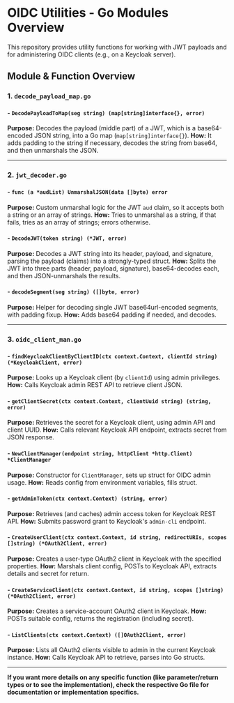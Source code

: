 # OIDC Utilities - Go Modules Overview

This repository provides utility functions for working with JWT payloads and for administering OIDC clients (e.g., on a Keycloak server).

## Module & Function Overview

### 1. `decode_payload_map.go`

#### - `DecodePayloadToMap(seg string) (map[string]interface{}, error)`
**Purpose:** Decodes the payload (middle part) of a JWT, which is a base64-encoded JSON string, into a Go map (`map[string]interface{}`).
**How:** It adds padding to the string if necessary, decodes the string from base64, and then unmarshals the JSON.

---

### 2. `jwt_decoder.go`

#### - `func (a *audList) UnmarshalJSON(data []byte) error`
**Purpose:** Custom unmarshal logic for the JWT `aud` claim, so it accepts both a string or an array of strings.
**How:** Tries to unmarshal as a string, if that fails, tries as an array of strings; errors otherwise.

#### - `DecodeJWT(token string) (*JWT, error)`
**Purpose:** Decodes a JWT string into its header, payload, and signature, parsing the payload (claims) into a strongly-typed struct.
**How:** Splits the JWT into three parts (header, payload, signature), base64-decodes each, and then JSON-unmarshals the results.

#### - `decodeSegment(seg string) ([]byte, error)`
**Purpose:** Helper for decoding single JWT base64url-encoded segments, with padding fixup.
**How:** Adds base64 padding if needed, and decodes.

---

### 3. `oidc_client_man.go`

#### - `findKeycloakClientByClientID(ctx context.Context, clientId string) (*KeycloakClient, error)`
**Purpose:** Looks up a Keycloak client (by `clientId`) using admin privileges.
**How:** Calls Keycloak admin REST API to retrieve client JSON.

#### - `getClientSecret(ctx context.Context, clientUuid string) (string, error)`
**Purpose:** Retrieves the secret for a Keycloak client, using admin API and client UUID.
**How:** Calls relevant Keycloak API endpoint, extracts secret from JSON response.

#### - `NewClientManager(endpoint string, httpClient *http.Client) *ClientManager`
**Purpose:** Constructor for `ClientManager`, sets up struct for OIDC admin usage.
**How:** Reads config from environment variables, fills struct.

#### - `getAdminToken(ctx context.Context) (string, error)`
**Purpose:** Retrieves (and caches) admin access token for Keycloak REST API.
**How:** Submits password grant to Keycloak's `admin-cli` endpoint.

#### - `CreateUserClient(ctx context.Context, id string, redirectURIs, scopes []string) (*OAuth2Client, error)`
**Purpose:** Creates a user-type OAuth2 client in Keycloak with the specified properties.
**How:** Marshals client config, POSTs to Keycloak API, extracts details and secret for return.

#### - `CreateServiceClient(ctx context.Context, id string, scopes []string) (*OAuth2Client, error)`
**Purpose:** Creates a service-account OAuth2 client in Keycloak.
**How:** POSTs suitable config, returns the registration (including secret).

#### - `ListClients(ctx context.Context) ([]OAuth2Client, error)`
**Purpose:** Lists all OAuth2 clients visible to admin in the current Keycloak instance.
**How:** Calls Keycloak API to retrieve, parses into Go structs.

---

**If you want more details on any specific function (like parameter/return types or to see the implementation), check the respective Go file for documentation or implementation specifics.**
